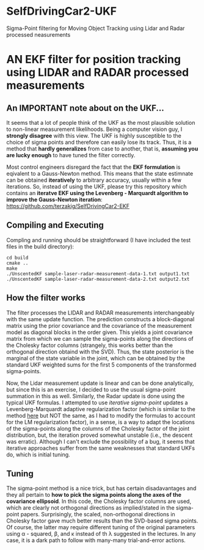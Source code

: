 # SelfDrivingCar2-UKF
Sigma-Point filtering for Moving Object Tracking using Lidar and Radar processed neasurements

# AN EKF filter for position tracking using LIDAR and RADAR processed measurements

## An IMPORTANT note about on the UKF...

It seems that a lot of people think of the UKF as the most plausible solution to non-linear measurement likelihoods. Being a computer vision guy, I **strongly disagree** with this view. The UKF is highly susceptible to the choice of sigma points and therefore can easily lose its track. Thus, it is a method that **hardly generalizes** from case to another, that is, **assuming you are lucky enough** to have tuned the filter correctly. 

Most control engineers disregard the fact that the **EKF formulation** is eqivalent to a Gauss-Newton method. This means that the state estimnate can be obtained **iteratively** to arbitrary accuracy, usually within a few iterations. So, instead of using the UKF, please try this repository which contains an **iteratve EKF using the Levenberg - Marquardt algorithm to improve the Gauss-Newton iteration**: https://github.com/terzakig/SelfDrivingCar2-EKF



## Compiling and Executing
Compling and running should be straightforward (I have included the test files in the build directory):
```
cd build
cmake ..
make
./UnscentedKF sample-laser-radar-measurement-data-1.txt output1.txt
./UnscentedKF sample-laser-radar-measurement-data-2.txt output2.txt
```
## How the filter works
The filter processes the LIDAR and RADAR measurements interchangeably with the same update function. The prediction constructs a block-diagonal matrix using the prior covariance and the covariance of the measurement model as diagonal blocks in the order given. This yields a joint covariance matrix from which we can sample the sigma-points along the directions of the Cholesky factor columns (strangely, this works better than the orthogonal direction obtaind with the SVD). Thus, the state posterior is  the marginal of the state variable in the joint, which can be obtained by the standard UKF weighted sums for the first 5 components of the transformed sigma-points. 

Now, the Lidar measurement update is linear and can be done analytically, but since this is an exercise, I decided to use the usual sigma-point summation in this as well. Similarly, the Radar update is done using the typical UKF formulas. I attempted to use _iterative sigma-point_ updates a Levenberg-Marquardt adaptive regularization factor (which is similar to the method [here](http://robotics.usc.edu/publications/media/uploads/pubs/500.pdf) but NOT the same, as I had to modify the formulas to account for the LM regularization factor), in a sense, is a way to adapt the locations of the sigma-points along the columns of the Cholesky factor of the joint distribution, but, the iteration proved somewhat unstable (i.e., the descent was erratic). Although I can't exclude the possibility of a bug, it seems that iterative approaches suffer from the same weaknesses that standard UKFs do, which is initial tuning.

## Tuning

The sigma-point method is a nice trick, but has certain disadavantages and they all pertain to **how to pick the sigma points along the axes of the covariance ellipsoid**. In this code, the Cholesky factor columns are used, which are clearly not orthogonal directions as implied/stated in the sigma-point papers. Surprisingly, the scaled, non-orthogonal directions in Cholesky factor gave much better results than the SVD-based sigma points. Of course, the latter may require different tuning of the original parameters using α - squared, β, and κ instead of th λ suggested in the lectures. In any case, it is a dark path to follow with many-many trial-and-error actions. 


